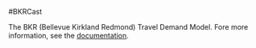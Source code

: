 #BKRCast

The BKR (Bellevue Kirkland Redmond) Travel Demand Model.  Fore more information, see the [documentation](https://github.com/RSGInc/BKRCast/wiki).
